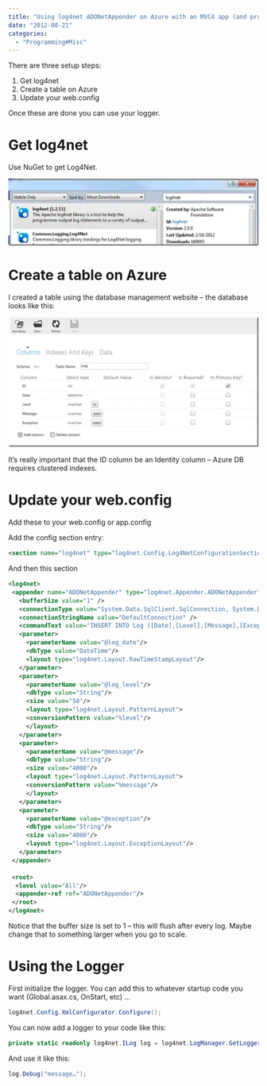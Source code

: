 ```yaml
---
title: "Using log4net ADONetAppender on Azure with an MVC4 app (and probably others)"
date: "2012-08-21"
categories: 
  - "Programming#Misc"
---
```


There are three setup steps:

1. Get log4net
2. Create a table on Azure
3. Update your web.config

Once these are done you can use your logger.

# Get log4net

Use NuGet to get Log4Net.

![image](/images/archive/image_thumb.webp "image")

# Create a table on Azure

I created a table using the database management website – the database looks like this:

![image](/images/archive/image_thumb1.webp "image")

It’s really important that the ID column be an Identity column – Azure DB requires clustered indexes.

# Update your web.config

Add these to your web.config or app.config

Add the config section entry:

```xml
<section name="log4net" type="log4net.Config.Log4NetConfigurationSectionHandler, log4net" />
```

And then this section

```xml
<log4net>  
 <appender name="ADONetAppender" type="log4net.Appender.ADONetAppender">  
   <bufferSize value="1" />  
   <connectionType value="System.Data.SqlClient.SqlConnection, System.Data, Version=4.0.0.0, Culture=neutral, PublicKeyToken=b77a5c561934e089" />  
   <connectionStringName value="DefaultConnection" />  
   <commandText value="INSERT INTO Log ([Date],[Level],[Message],[Exception]) VALUES (@log_date, @log_level, @message, @exception)" />  
   <parameter>  
     <parameterName value="@log_date"/>  
     <dbType value="DateTime"/>  
     <layout type="log4net.Layout.RawTimeStampLayout"/>  
   </parameter>  
   <parameter>  
     <parameterName value="@log_level"/>  
     <dbType value="String"/>  
     <size value="50"/>  
     <layout type="log4net.Layout.PatternLayout">  
     <conversionPattern value="%level"/>  
     </layout>  
   </parameter>  
   <parameter>  
     <parameterName value="@message"/>  
     <dbType value="String"/>  
     <size value="4000"/>  
     <layout type="log4net.Layout.PatternLayout">  
     <conversionPattern value="%message"/>  
     </layout>  
   </parameter>  
   <parameter>  
     <parameterName value="@exception"/>  
     <dbType value="String"/>  
     <size value="4000"/>  
     <layout type="log4net.Layout.ExceptionLayout"/>  
   </parameter>  
 </appender>

 <root>  
  <level value="All"/>  
  <appender-ref ref="ADONetAppender"/>  
 </root>  
</log4net>
```

Notice that the buffer size is set to 1 – this will flush after every log. Maybe change that to something larger when you go to scale.

# Using the Logger

First initialize the logger. You can add this to whatever startup code you want (Global.asax.cs, OnStart, etc) …

```csharp
log4net.Config.XmlConfigurator.Configure();
```

You can now add a logger to your code like this:

```csharp
private static readonly log4net.ILog log = log4net.LogManager.GetLogger(System.Reflection.MethodBase.GetCurrentMethod().DeclaringType);
```

And use it like this:

```csharp
log.Debug("message…");
```